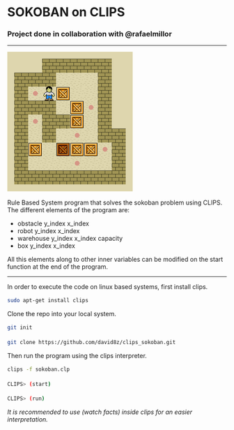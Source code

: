# SOKOBAN on CLIPS

### Project done in collaboration with @rafaelmillor
---

![SOKOBAN IMAGE](./sokoban.gif)

Rule Based System program that solves the sokoban problem using CLIPS. The different elements of the program are:

- obstacle y\_index x\_index
- robot y\_index x\_index
- warehouse y\_index x\_index capacity
- box y\_index x\_index

All this elements along to other inner variables can be modified on the start function at the end of the program.

---

In order to execute the code on linux based systems, first install clips.

```bash
sudo apt-get install clips
```

Clone the repo into your local system.

```bash 
git init

git clone https://github.com/david8z/clips_sokoban.git
```

Then run the program using the clips interpreter.

```bash 
clips -f sokoban.clp

CLIPS> (start)

CLIPS> (run)
```

_It is recommended to use (watch facts) inside clips for an easier interpretation._
